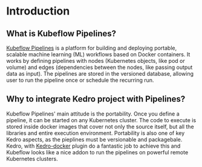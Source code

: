 # Introduction

## What is Kubeflow Pipelines?

[Kubeflow Pipelines](https://www.kubeflow.org/docs/pipelines/) is a platform for building and deploying portable, scalable machine learning (ML) workflows based on Docker containers. It works by defining pipelines with nodes (Kubernetes objects, like pod or volume) and edges (dependencies between the nodes, like passing output data as input). The pipelines are stored in the versioned database, allowing user to run the pipeline once or schedule the recurring run.

## Why to integrate Kedro project with Pipelines?

Kubeflow Pipelines' main attitude is the portability. Once you define a pipeline, it can be started on any Kubernetes cluster. The code to execute is stored inside docker images that cover not only the source itself, but all the libraries and entire execution environment. Portability is also one of key Kedro aspects, as the pieplines must be versionable and packagebale. Kedro, with [Kedro-docker](https://github.com/quantumblacklabs/kedro-docker) plugin do a fantastic job to achieve this and Kubeflow looks like a nice addon to run the pipelines on powerful remote Kubernetes clusters.
